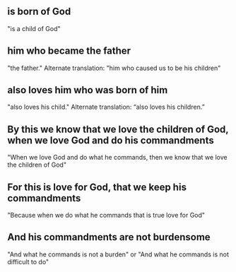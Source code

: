 ## is born of God ##

"is a child of God"

## him who became the father ##

"the father." Alternate translation: "him who caused us to be his children"

## also loves him who was born of him ##

"also loves his child." Alternate translation: “also loves his children.”

## By this we know that we love the children of God, when we love God and do his commandments ##

"When we love God and do what he commands, then we know that we love the children of God"

## For this is love for God, that we keep his commandments ##

"Because when we do what he commands that is true love for God"

## And his commandments are not burdensome ##

"And what he commands is not a burden" or "And what he commands is not difficult to do"